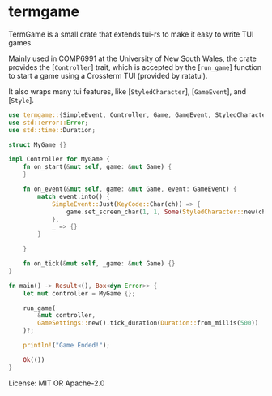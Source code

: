 # termgame

TermGame is a small crate that extends tui-rs to make it easy
to write TUI games.

Mainly used in COMP6991 at the University of New South Wales,
the crate provides the [`Controller`] trait, which is accepted
by the [`run_game`] function to start a game using a Crossterm
TUI (provided by ratatui).

It also wraps many tui features, like [`StyledCharacter`],
[`GameEvent`], and [`Style`].

```rust
use termgame::{SimpleEvent, Controller, Game, GameEvent, StyledCharacter, run_game, KeyCode};
use std::error::Error;
use std::time::Duration;

struct MyGame {}

impl Controller for MyGame {
    fn on_start(&mut self, game: &mut Game) {
    }

    fn on_event(&mut self, game: &mut Game, event: GameEvent) {
        match event.into() {
            SimpleEvent::Just(KeyCode::Char(ch)) => {
                game.set_screen_char(1, 1, Some(StyledCharacter::new(ch)))
            },
            _ => {}
        }

    }

    fn on_tick(&mut self, _game: &mut Game) {}
}

fn main() -> Result<(), Box<dyn Error>> {
    let mut controller = MyGame {};

    run_game(
        &mut controller,
        GameSettings::new().tick_duration(Duration::from_millis(500))
    )?;

    println!("Game Ended!");

    Ok(())
}
```

License: MIT OR Apache-2.0
